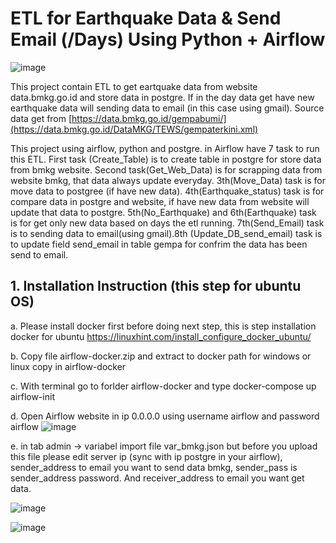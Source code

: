 # **ETL for Earthquake Data & Send Email (/Days) Using Python + Airflow**

![image](https://user-images.githubusercontent.com/55681442/170829793-09501a7a-34ff-4046-a30c-7ab1f3caf774.png)

This project contain ETL to get eartquake data from website data.bmkg.go.id and store data in postgre. If in the day data get have new earthquake data will sending data to email (in this case using gmail). Source data get from [https://data.bmkg.go.id/gempabumi/](https://data.bmkg.go.id/DataMKG/TEWS/gempaterkini.xml)

This project using airflow, python and postgre. in Airflow have 7 task to run this ETL. First task (Create_Table) is to create table in postgre for store data from bmkg website. Second task(Get_Web_Data) is for scrapping data from website bmkg, that data always update everyday. 3th(Move_Data) task is for move data to postgree (if have new data). 4th(Earthquake_status) task is for compare data in postgre and website, if have new data from website will update that data to postgre. 5th(No_Earthquake) and 6th(Earthquake) task is for get only new data based on days the etl running. 7th(Send_Email) task is to sending data to email(using gmail).8th (Update_DB_send_email) task is to update field send_email in table gempa for confrim the data has been send to email.

## 1. Installation Instruction (this step for ubuntu OS)

a. Please install docker first before doing next step, this is step installation docker for ubuntu https://linuxhint.com/install_configure_docker_ubuntu/

b. Copy file airflow-docker.zip and extract to docker path for windows or linux copy in airflow-docker

c. With terminal go to forlder airflow-docker and type docker-compose up airflow-init

d. Open Airflow website in ip 0.0.0.0 using username airflow and password airflow
![image](https://user-images.githubusercontent.com/55681442/170854176-b6f25d26-30f5-476e-8d2e-dce550912de6.png)

e. in tab admin -> variabel import file var_bmkg.json but before you upload this file please edit server ip (sync with ip postgre in your airflow), sender_address to email you want to send data bmkg, sender_pass is sender_address password. And receiver_address to email you want get data.

![image](https://user-images.githubusercontent.com/55681442/170854605-d4140e47-0a89-4dd4-b5f7-4ccd59edbafc.png)

![image](https://user-images.githubusercontent.com/55681442/170854613-441df54c-dea5-40a5-b45c-c8e3ab8bbfdd.png)



